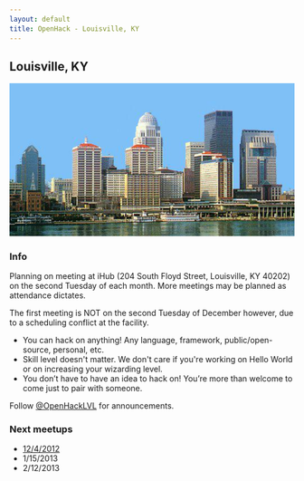 ```yaml
---
layout: default
title: OpenHack - Louisville, KY
---
```


## Louisville, KY

![Louisville Skyline!](/louisville/louisville.jpg)

### Info

Planning on meeting at iHub (204 South Floyd Street, Louisville, KY 40202) on the second Tuesday of each month. More meetings may be planned as attendance dictates.

The first meeting is NOT on the second Tuesday of December however, due to a scheduling conflict at the facility.

* You can hack on anything! Any language, framework, public/open-source, personal, etc.
* Skill level doesn't matter. We don't care if you're working on Hello World or on increasing your wizarding level.
* You don’t have to have an idea to hack on! You’re more than welcome to come just to pair with someone.

Follow [@OpenHackLVL](http://twitter.com/OpenHackLVL) for announcements.

### Next meetups

* [12/4/2012](http://openhacklvl.eventbrite.com)
* 1/15/2013
* 2/12/2013